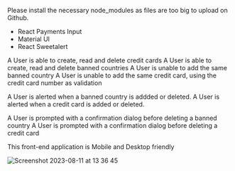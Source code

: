 

Please install the necessary node_modules as files are too big to upload on Github.
  - React Payments Input
  - Material UI
  - React Sweetalert

A User is able to create, read and delete credit cards
A User is able to create, read and delete banned countries
A User is unable to add the same banned country
A User is unable to add the same credit card, using the credit card number as validation

A User is alerted when a banned country is addded or deleted.
A User is alerted when a credit card is added or deleted.

A User is prompted with a confirmation dialog before deleting a banned country
A User is prompted with a confirmation dialog before deleting a credit card

This front-end application is Mobile and Desktop friendly

![Screenshot 2023-08-11 at 13 36 45](https://github.com/destronogen/credit-card-CRUD/assets/74768383/014e5a51-005e-42d7-99a5-0221af6f16e2)


